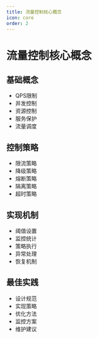 ```yaml
---
title: 流量控制核心概念
icon: core
order: 2
---
```


# 流量控制核心概念

## 基础概念
- QPS限制
- 并发控制
- 资源控制
- 服务保护
- 流量调度

## 控制策略
- 限流策略
- 降级策略
- 熔断策略
- 隔离策略
- 超时策略

## 实现机制
- 阈值设置
- 监控统计
- 策略执行
- 异常处理
- 恢复机制

## 最佳实践
- 设计规范
- 实现策略
- 优化方法
- 监控方案
- 维护建议
